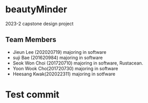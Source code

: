 # beautyMinder
2023-2 capstone design project


## Team Members <br/>
- Jieun Lee (202020719) majoring in software <br/>
- suji Bae (201620984) majoring in software <br />
- Seok Won Choi (201720710) majoring in software, Rustacean. <br />
- Yoon Wook Cho(201720730) majoring in software<br />
- Heesang Kwak(202022311) majoring in sotfware

# Test commit
